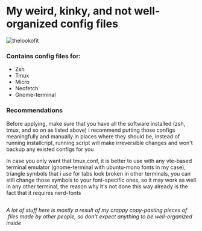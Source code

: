 
# My weird, kinky, and not well-organized config files

![thelookofit](https://user-images.githubusercontent.com/51455723/170556296-3d1d0a80-94d7-4b6b-b7e1-a505c0bbe10f.png)

### Contains config files for:
- Zsh
- Tmux
- Micro
- Neofetch
- Gnome-terminal

### Recommendations 
Before applying, make sure that you have all the software installed (zsh, tmux, and so on as listed above)
i recommend putting those configs meaningfully and manually in places where they should be, instead of running installcript, running script will make irreversible changes and won't backup any existed configs for you

In case you only want that tmux.conf, it is better to use with any vte-based terminal emulator (gnome-terminal with ubuntu-mono fonts in my case), triangle symbols that i use for tabs look broken in other terminals, you can still change those symbols to your font-specific ones, so it may work as well in any other terminal, the reason why it's not done this way already is the fact that it requires nerd-fonts

##
###### *A lot of stuff here is mostly a result of my crappy copy-pasting pieces of .files made by other people, so don't expect anything to be well-organized inside*
